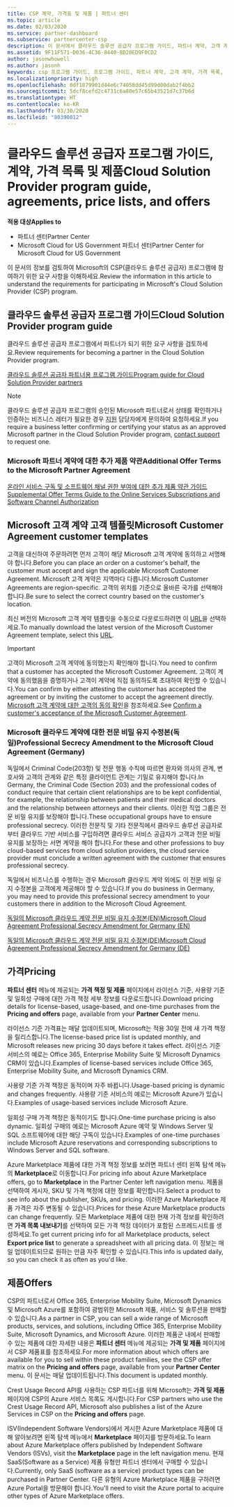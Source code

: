 ```yaml
---
title: CSP 계약, 가격표 및 제품 | 파트너 센터
ms.topic: article
ms.date: 02/03/2020
ms.service: partner-dashboard
ms.subservice: partnercenter-csp
description: 이 문서에서 클라우드 솔루션 공급자 프로그램 가이드, 파트너 계약, 고객 계약, 가격 목록 및 제품 링크에 대한 링크를 찾습니다.
ms.assetid: 9F11F571-D036-4C36-8440-8D20ED9F0CD2
author: jasonwhowell
ms.author: jasonh
keywords: csp 프로그램 가이드, 프로그램 가이드, 파트너 계약, 고객 계약, 가격 목록, 제품
ms.localizationpriority: high
ms.openlocfilehash: 8df1879901d44e6c74058dd45d99d00dab2f4bb2
ms.sourcegitcommit: 5dcf8cefd2c4731c6a80e57c65b43521d7c37b6d
ms.translationtype: HT
ms.contentlocale: ko-KR
ms.lasthandoff: 03/30/2020
ms.locfileid: "80390012"
---
```

# <a name="cloud-solution-provider-program-guide-agreements-price-lists-and-offers"></a><span data-ttu-id="9d7ba-104">클라우드 솔루션 공급자 프로그램 가이드, 계약, 가격 목록 및 제품</span><span class="sxs-lookup"><span data-stu-id="9d7ba-104">Cloud Solution Provider program guide, agreements, price lists, and offers</span></span>

<span data-ttu-id="9d7ba-105">**적용 대상**</span><span class="sxs-lookup"><span data-stu-id="9d7ba-105">**Applies to**</span></span>

-  <span data-ttu-id="9d7ba-106">파트너 센터</span><span class="sxs-lookup"><span data-stu-id="9d7ba-106">Partner Center</span></span>
-  <span data-ttu-id="9d7ba-107">Microsoft Cloud for US Government 파트너 센터</span><span class="sxs-lookup"><span data-stu-id="9d7ba-107">Partner Center for Microsoft Cloud for US Government</span></span>


<span data-ttu-id="9d7ba-108">이 문서의 정보를 검토하여 Microsoft의 CSP(클라우드 솔루션 공급자) 프로그램에 참여하기 위한 요구 사항을 이해하세요.</span><span class="sxs-lookup"><span data-stu-id="9d7ba-108">Review the information in this article to understand the requirements for participating in Microsoft's Cloud Solution Provider (CSP) program.</span></span>

## <a name="cloud-solution-provider-program-guide"></a><span data-ttu-id="9d7ba-109">클라우드 솔루션 공급자 프로그램 가이드</span><span class="sxs-lookup"><span data-stu-id="9d7ba-109">Cloud Solution Provider program guide</span></span>

<span data-ttu-id="9d7ba-110">클라우드 솔루션 공급자 프로그램에서 파트너가 되기 위한 요구 사항을 검토하세요.</span><span class="sxs-lookup"><span data-stu-id="9d7ba-110">Review requirements for becoming a partner in the Cloud Solution Provider program.</span></span>

[<span data-ttu-id="9d7ba-111">클라우드 솔루션 공급자 파트너용 프로그램 가이드</span><span class="sxs-lookup"><span data-stu-id="9d7ba-111">Program guide for Cloud Solution Provider partners</span></span>](https://go.microsoft.com/fwlink/p/?LinkId=617100)

>[!Note]
><span data-ttu-id="9d7ba-112">클라우드 솔루션 공급자 프로그램의 승인된 Microsoft 파트너로서 상태를 확인하거나 인증하는 비즈니스 레터가 필요한 경우 [지원](https://partner.microsoft.com/pcv/servicerequests/create) 담당자에게 문의하여 요청하세요.</span><span class="sxs-lookup"><span data-stu-id="9d7ba-112">If you require a business letter confirming or certifying your status as an approved Microsoft partner in the Cloud Solution Provider program, [contact support](https://partner.microsoft.com/pcv/servicerequests/create) to request one.</span></span>

### <a name="additional-offer-terms-to-the-microsoft-partner-agreement"></a><span data-ttu-id="9d7ba-113">Microsoft 파트너 계약에 대한 추가 제품 약관</span><span class="sxs-lookup"><span data-stu-id="9d7ba-113">Additional Offer Terms to the Microsoft Partner Agreement</span></span>

[<span data-ttu-id="9d7ba-114">온라인 서비스 구독 및 소프트웨어 채널 권한 부여에 대한 추가 제품 약관 가이드</span><span class="sxs-lookup"><span data-stu-id="9d7ba-114">Supplemental Offer Terms Guide to the Online Services Subscriptions and Software Channel Authorization</span></span>](https://query.prod.cms.rt.microsoft.com/cms/api/am/binary/RE3NOo7)

## <a name="microsoft-customer-agreement-customer-templates"></a><span data-ttu-id="9d7ba-115">Microsoft 고객 계약 고객 템플릿</span><span class="sxs-lookup"><span data-stu-id="9d7ba-115">Microsoft Customer Agreement customer templates</span></span>

<span data-ttu-id="9d7ba-116">고객을 대신하여 주문하려면 먼저 고객이 해당 Microsoft 고객 계약에 동의하고 서명해야 합니다.</span><span class="sxs-lookup"><span data-stu-id="9d7ba-116">Before you can place an order on a customer's behalf, the customer must accept and sign the applicable Microsoft Customer Agreement.</span></span> <span data-ttu-id="9d7ba-117">Microsoft 고객 계약은 지역마다 다릅니다.</span><span class="sxs-lookup"><span data-stu-id="9d7ba-117">Microsoft Customer Agreements are region-specific.</span></span> <span data-ttu-id="9d7ba-118">고객의 위치를 기준으로 올바른 국가를 선택해야 합니다.</span><span class="sxs-lookup"><span data-stu-id="9d7ba-118">Be sure to select the correct country based on the customer's location.</span></span>

<span data-ttu-id="9d7ba-119">최신 버전의 Microsoft 고객 계약 템플릿을 수동으로 다운로드하려면 이 [URL](https://aka.ms/customeragreement)을 선택하세요.</span><span class="sxs-lookup"><span data-stu-id="9d7ba-119">To manually download the latest version of the Microsoft Customer Agreement template, select this [URL](https://aka.ms/customeragreement).</span></span>

>[!IMPORTANT]
><span data-ttu-id="9d7ba-120">고객이 Microsoft 고객 계약에 동의했는지 확인해야 합니다.</span><span class="sxs-lookup"><span data-stu-id="9d7ba-120">You need to confirm that a customer has accepted the Microsoft Customer Agreement.</span></span> <span data-ttu-id="9d7ba-121">고객이 계약에 동의했음을 증명하거나 고객이 계약에 직접 동의하도록 초대하여 확인할 수 있습니다.</span><span class="sxs-lookup"><span data-stu-id="9d7ba-121">You can confirm by either attesting the customer has accepted the agreement or by inviting the customer to accept the agreement directly.</span></span> <span data-ttu-id="9d7ba-122">[Microsoft 고객 계약에 대한 고객의 동의 확인](confirm-customer-agreement.md)을 참조하세요.</span><span class="sxs-lookup"><span data-stu-id="9d7ba-122">See [Confirm a customer's acceptance of the Microsoft Customer Agreement](confirm-customer-agreement.md).</span></span>

### <a name="professional-secrecy-amendment-to-the-microsoft-cloud-agreement-germany"></a><span data-ttu-id="9d7ba-123">Microsoft 클라우드 계약에 대한 전문 비밀 유지 수정본(독일)</span><span class="sxs-lookup"><span data-stu-id="9d7ba-123">Professional Secrecy Amendment to the Microsoft Cloud Agreement (Germany)</span></span>

<span data-ttu-id="9d7ba-124">독일에서 Criminal Code(203항) 및 전문 행동 수칙에 따르면 환자와 의사의 관계, 변호사와 고객의 관계와 같은 특정 클라이언트 관계는 기밀로 유지해야 합니다.</span><span class="sxs-lookup"><span data-stu-id="9d7ba-124">In Germany, the Criminal Code (Section 203) and the professional codes of conduct require that certain client relationships are to be kept confidential, for example, the relationship between patients and their medical doctors and the relationship between attorneys and their clients.</span></span> <span data-ttu-id="9d7ba-125">이러한 직업 그룹은 전문 비밀 유지를 보장해야 합니다.</span><span class="sxs-lookup"><span data-stu-id="9d7ba-125">These occupational groups have to ensure professional secrecy.</span></span> <span data-ttu-id="9d7ba-126">이러한 전문직 및 기타 전문직에서 클라우드 솔루션 공급자로부터 클라우드 기반 서비스를 구입하려면 클라우드 서비스 공급자가 고객과 전문 비밀 유지를 보장하는 서면 계약을 해야 합니다.</span><span class="sxs-lookup"><span data-stu-id="9d7ba-126">For these and other professions to buy cloud-based services from cloud solution providers, the cloud service provider must conclude a written agreement with the customer that ensures professional secrecy.</span></span>

<span data-ttu-id="9d7ba-127">독일에서 비즈니스를 수행하는 경우 Microsoft 클라우드 계약 외에도 이 전문 비밀 유지 수정본을 고객에게 제공해야 할 수 있습니다.</span><span class="sxs-lookup"><span data-stu-id="9d7ba-127">If you do business in Germany, you may need to provide this professional secrecy amendment to your customers there in addition to the Microsoft Cloud Agreement.</span></span>

[<span data-ttu-id="9d7ba-128">독일의 Microsoft 클라우드 계약 전문 비밀 유지 수정본(EN)</span><span class="sxs-lookup"><span data-stu-id="9d7ba-128">Microsoft Cloud Agreement Professional Secrecy Amendment for Germany (EN)</span></span>](https://go.microsoft.com/fwlink/?linkid=2030827&clcid=0x409)

[<span data-ttu-id="9d7ba-129">독일의 Microsoft 클라우드 계약 전문 비밀 유지 수정본(DE)</span><span class="sxs-lookup"><span data-stu-id="9d7ba-129">Microsoft Cloud Agreement Professional Secrecy Amendment for Germany (DE)</span></span>](https://go.microsoft.com/fwlink/?linkid=2030827&clcid=0x407)

## <a name="pricing"></a><span data-ttu-id="9d7ba-130">가격</span><span class="sxs-lookup"><span data-stu-id="9d7ba-130">Pricing</span></span>

<span data-ttu-id="9d7ba-131">**파트너 센터** 메뉴에 제공되는 **가격 책정 및 제품** 페이지에서 라이선스 기준, 사용량 기준 및 일회성 구매에 대한 가격 책정 세부 정보를 다운로드합니다.</span><span class="sxs-lookup"><span data-stu-id="9d7ba-131">Download pricing details for license-based, usage-based, and one-time purchases from the **Pricing and offers** page, available from your **Partner Center** menu.</span></span>

<span data-ttu-id="9d7ba-132">라이선스 기준 가격표는 매달 업데이트되며, Microsoft는 적용 30일 전에 새 가격 책정을 릴리스합니다.</span><span class="sxs-lookup"><span data-stu-id="9d7ba-132">The license-based price list is updated monthly, and Microsoft releases new pricing 30 days before it takes effect.</span></span> <span data-ttu-id="9d7ba-133">라이선스 기준 서비스의 예로는 Office 365, Enterprise Mobility Suite 및 Microsoft Dynamics CRM이 있습니다.</span><span class="sxs-lookup"><span data-stu-id="9d7ba-133">Examples of license-based services include Office 365, Enterprise Mobility Suite, and Microsoft Dynamics CRM.</span></span> 

<span data-ttu-id="9d7ba-134">사용량 기준 가격 책정은 동적이며 자주 바뀝니다.</span><span class="sxs-lookup"><span data-stu-id="9d7ba-134">Usage-based pricing is dynamic and changes frequently.</span></span> <span data-ttu-id="9d7ba-135">사용량 기준 서비스의 예로는 Microsoft Azure가 있습니다.</span><span class="sxs-lookup"><span data-stu-id="9d7ba-135">Examples of usage-based services include Microsoft Azure.</span></span>

<span data-ttu-id="9d7ba-136">일회성 구매 가격 책정은 동적이기도 합니다.</span><span class="sxs-lookup"><span data-stu-id="9d7ba-136">One-time purchase pricing is also dynamic.</span></span> <span data-ttu-id="9d7ba-137">일회성 구매의 예로는 Microsoft Azure 예약 및 Windows Server 및 SQL 소프트웨어에 대한 해당 구독이 있습니다.</span><span class="sxs-lookup"><span data-stu-id="9d7ba-137">Examples of one-time purchases include Microsoft Azure reservations and corresponding subscriptions to Windows Server and SQL software.</span></span>

<span data-ttu-id="9d7ba-138">Azure Marketplace 제품에 대한 가격 책정 정보를 보려면 파트너 센터 왼쪽 탐색 메뉴의 **Marketplace**로 이동합니다.</span><span class="sxs-lookup"><span data-stu-id="9d7ba-138">For pricing info about Azure Marketplace offers, go to **Marketplace** in the Partner Center left navigation menu.</span></span> <span data-ttu-id="9d7ba-139">제품을 선택하여 게시자, SKU 및 가격 책정에 대한 정보를 확인합니다.</span><span class="sxs-lookup"><span data-stu-id="9d7ba-139">Select a product to see info about the publisher, SKUs, and pricing.</span></span> <span data-ttu-id="9d7ba-140">이러한 Azure Marketplace 제품 가격은 자주 변동될 수 있습니다.</span><span class="sxs-lookup"><span data-stu-id="9d7ba-140">Prices for these Azure Marketplace products can change frequently.</span></span> <span data-ttu-id="9d7ba-141">모든 Marketplace 제품에 대한 현재 가격 정보를 확인하려면 **가격 목록 내보내기**를 선택하여 모든 가격 책정 데이터가 포함된 스프레드시트를 생성하세요.</span><span class="sxs-lookup"><span data-stu-id="9d7ba-141">To get current pricing info for all Marketplace products, select **Export price list** to generate a spreadsheet with all pricing data.</span></span> <span data-ttu-id="9d7ba-142">이 정보는 매일 업데이트되므로 원하는 만큼 자주 확인할 수 있습니다.</span><span class="sxs-lookup"><span data-stu-id="9d7ba-142">This info is updated daily, so you can check it as often as you'd like.</span></span>

## <a name="offers"></a><span data-ttu-id="9d7ba-143">제품</span><span class="sxs-lookup"><span data-stu-id="9d7ba-143">Offers</span></span>

<span data-ttu-id="9d7ba-144">CSP의 파트너로서 Office 365, Enterprise Mobility Suite, Microsoft Dynamics 및 Microsoft Azure를 포함하여 광범위한 Microsoft 제품, 서비스 및 솔루션을 판매할 수 있습니다.</span><span class="sxs-lookup"><span data-stu-id="9d7ba-144">As a partner in CSP, you can sell a wide range of Microsoft products, services, and solutions, including Office 365, Enterprise Mobility Suite, Microsoft Dynamics, and Microsoft Azure.</span></span> <span data-ttu-id="9d7ba-145">이러한 제품군 내에서 판매할 수 있는 제품에 대한 자세한 내용은 **파트너 센터** 메뉴에 제공되는 **가격 및 제품** 페이지에서 CSP 제품표를 참조하세요.</span><span class="sxs-lookup"><span data-stu-id="9d7ba-145">For more information about which offers are available for you to sell within these product families, see the CSP offer matrix on the **Pricing and offers** page, available from your **Partner Center** menu.</span></span> <span data-ttu-id="9d7ba-146">이 문서는 매달 업데이트됩니다.</span><span class="sxs-lookup"><span data-stu-id="9d7ba-146">This document is updated monthly.</span></span>

<span data-ttu-id="9d7ba-147">Crest Usage Record API를 사용하는 CSP 파트너를 위해 Microsoft는 **가격 및 제품** 페이지에 CSP의 Azure 서비스 목록도 게시합니다.</span><span class="sxs-lookup"><span data-stu-id="9d7ba-147">For CSP partners who use the Crest Usage Record API, Microsoft also publishes a list of the Azure Services in CSP on the **Pricing and offers** page.</span></span>

<span data-ttu-id="9d7ba-148">ISV(Independent Software Vendors)에서 게시한 Azure Marketplace 제품에 대해 알아보려면 왼쪽 탐색 메뉴에서 **Marketplace** 페이지를 방문하세요.</span><span class="sxs-lookup"><span data-stu-id="9d7ba-148">To learn about Azure Marketplace offers published by Independent Software Vendors  (ISVs), visit the **Marketplace** page in the left navigation menu.</span></span> <span data-ttu-id="9d7ba-149">현재 SaaS(Software as a Service) 제품 유형만 파트너 센터에서 구매할 수 있습니다.</span><span class="sxs-lookup"><span data-stu-id="9d7ba-149">Currently, only SaaS (software as a service) product types can be purchased in Partner Center.</span></span> <span data-ttu-id="9d7ba-150">다른 유형의 Azure Marketplace 제품을 구하려면 Azure Portal을 방문해야 합니다.</span><span class="sxs-lookup"><span data-stu-id="9d7ba-150">You'll need to visit the Azure portal to acquire other types of Azure Marketplace offers.</span></span>

